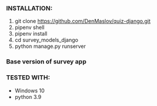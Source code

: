 ### INSTALLATION:
1. git clone https://github.com/DenMaslov/quiz-django.git
2. pipenv shell
3. pipenv install
4. cd survey_models_django
5. python manage.py runserver

### Base version of survey app

### TESTED WITH:
* Windows 10
* python 3.9
